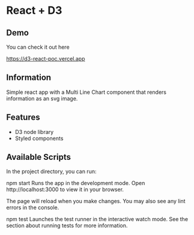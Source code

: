 # React + D3

## Demo

You can check it out here

https://d3-react-poc.vercel.app

## Information

Simple react app with a Multi Line Chart component that renders information
as an svg image.

## Features

- D3 node library
- Styled components

## Available Scripts

In the project directory, you can run:

npm start
Runs the app in the development mode.
Open http://localhost:3000 to view it in your browser.

The page will reload when you make changes.
You may also see any lint errors in the console.

npm test
Launches the test runner in the interactive watch mode.
See the section about running tests for more information.
